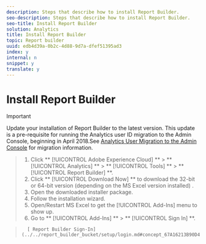 ```yaml
---
description: Steps that describe how to install Report Builder.
seo-description: Steps that describe how to install Report Builder.
seo-title: Install Report Builder
solution: Analytics
title: Install Report Builder
topic: Report builder
uuid: edb4d39a-0b2c-4d88-9d7a-dfef51395ad3
index: y
internal: n
snippet: y
translate: y
---
```


# Install Report Builder


>[!IMPORTANT]
>
>Update your installation of Report Builder to the latest version. This update is a pre-requisite for running the Analytics user ID migration to the Admin Console, beginning in April 2018.See [ Analytics User Migration to the Admin Console](https://marketing.adobe.com/resources/help/en_US/experience-cloud/admin-console/analytics-migration/) for migration information. 




>1. Click ** [!UICONTROL  Adobe Experience Cloud] ** > ** [!UICONTROL  Analytics] ** > ** [!UICONTROL  Tools] ** > ** [!UICONTROL  Report Builder] **.
>1. Click ** [!UICONTROL  Download Now] ** to download the 32-bit or 64-bit version (depending on the MS Excel version installed) .
>1. Open the downloaded installer package.
>1. Follow the installation wizard.
>1. Open/Restart MS Excel to get the [!UICONTROL  Add-Ins] menu to show up.
>1. Go to ** [!UICONTROL  Add-Ins] ** > ** [!UICONTROL  Sign In] **.

>       [ Report Builder Sign-In](../../report_builder_bucket/setup/login.md#concept_67A16213B90D43C7A624C4E43B821981)